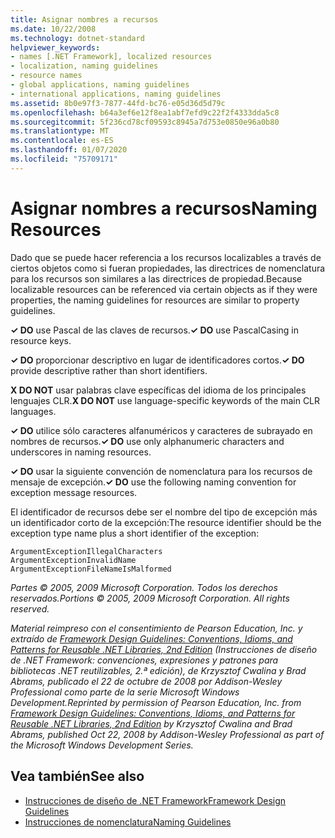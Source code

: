 ```yaml
---
title: Asignar nombres a recursos
ms.date: 10/22/2008
ms.technology: dotnet-standard
helpviewer_keywords:
- names [.NET Framework], localized resources
- localization, naming guidelines
- resource names
- global applications, naming guidelines
- international applications, naming guidelines
ms.assetid: 8b0e97f3-7877-44fd-bc76-e05d36d5d79c
ms.openlocfilehash: b64a3ef6e12f8ea1abf7efd9c22f2f4333dda5c8
ms.sourcegitcommit: 5f236cd78cf09593c8945a7d753e0850e96a0b80
ms.translationtype: MT
ms.contentlocale: es-ES
ms.lasthandoff: 01/07/2020
ms.locfileid: "75709171"
---
```

# <a name="naming-resources"></a><span data-ttu-id="be4e5-102">Asignar nombres a recursos</span><span class="sxs-lookup"><span data-stu-id="be4e5-102">Naming Resources</span></span>
<span data-ttu-id="be4e5-103">Dado que se puede hacer referencia a los recursos localizables a través de ciertos objetos como si fueran propiedades, las directrices de nomenclatura para los recursos son similares a las directrices de propiedad.</span><span class="sxs-lookup"><span data-stu-id="be4e5-103">Because localizable resources can be referenced via certain objects as if they were properties, the naming guidelines for resources are similar to property guidelines.</span></span>  
  
 <span data-ttu-id="be4e5-104">**✓ DO** use Pascal de las claves de recursos.</span><span class="sxs-lookup"><span data-stu-id="be4e5-104">**✓ DO** use PascalCasing in resource keys.</span></span>  
  
 <span data-ttu-id="be4e5-105">**✓ DO** proporcionar descriptivo en lugar de identificadores cortos.</span><span class="sxs-lookup"><span data-stu-id="be4e5-105">**✓ DO** provide descriptive rather than short identifiers.</span></span>  
  
 <span data-ttu-id="be4e5-106">**X DO NOT** usar palabras clave específicas del idioma de los principales lenguajes CLR.</span><span class="sxs-lookup"><span data-stu-id="be4e5-106">**X DO NOT** use language-specific keywords of the main CLR languages.</span></span>  
  
 <span data-ttu-id="be4e5-107">**✓ DO** utilice sólo caracteres alfanuméricos y caracteres de subrayado en nombres de recursos.</span><span class="sxs-lookup"><span data-stu-id="be4e5-107">**✓ DO** use only alphanumeric characters and underscores in naming resources.</span></span>  
  
 <span data-ttu-id="be4e5-108">**✓ DO** usar la siguiente convención de nomenclatura para los recursos de mensaje de excepción.</span><span class="sxs-lookup"><span data-stu-id="be4e5-108">**✓ DO** use the following naming convention for exception message resources.</span></span>  
  
 <span data-ttu-id="be4e5-109">El identificador de recursos debe ser el nombre del tipo de excepción más un identificador corto de la excepción:</span><span class="sxs-lookup"><span data-stu-id="be4e5-109">The resource identifier should be the exception type name plus a short identifier of the exception:</span></span>  
  
 `ArgumentExceptionIllegalCharacters`  
 `ArgumentExceptionInvalidName`  
 `ArgumentExceptionFileNameIsMalformed`  
  
 <span data-ttu-id="be4e5-110">*Partes © 2005, 2009 Microsoft Corporation. Todos los derechos reservados.*</span><span class="sxs-lookup"><span data-stu-id="be4e5-110">*Portions © 2005, 2009 Microsoft Corporation. All rights reserved.*</span></span>  
  
 <span data-ttu-id="be4e5-111">*Material reimpreso con el consentimiento de Pearson Education, Inc. y extraído de [Framework Design Guidelines: Conventions, Idioms, and Patterns for Reusable .NET Libraries, 2nd Edition](https://www.informit.com/store/framework-design-guidelines-conventions-idioms-and-9780321545619) (Instrucciones de diseño de .NET Framework: convenciones, expresiones y patrones para bibliotecas .NET reutilizables, 2.ª edición), de Krzysztof Cwalina y Brad Abrams, publicado el 22 de octubre de 2008 por Addison-Wesley Professional como parte de la serie Microsoft Windows Development.*</span><span class="sxs-lookup"><span data-stu-id="be4e5-111">*Reprinted by permission of Pearson Education, Inc. from [Framework Design Guidelines: Conventions, Idioms, and Patterns for Reusable .NET Libraries, 2nd Edition](https://www.informit.com/store/framework-design-guidelines-conventions-idioms-and-9780321545619) by Krzysztof Cwalina and Brad Abrams, published Oct 22, 2008 by Addison-Wesley Professional as part of the Microsoft Windows Development Series.*</span></span>  
  
## <a name="see-also"></a><span data-ttu-id="be4e5-112">Vea también</span><span class="sxs-lookup"><span data-stu-id="be4e5-112">See also</span></span>

- [<span data-ttu-id="be4e5-113">Instrucciones de diseño de .NET Framework</span><span class="sxs-lookup"><span data-stu-id="be4e5-113">Framework Design Guidelines</span></span>](../../../docs/standard/design-guidelines/index.md)
- [<span data-ttu-id="be4e5-114">Instrucciones de nomenclatura</span><span class="sxs-lookup"><span data-stu-id="be4e5-114">Naming Guidelines</span></span>](../../../docs/standard/design-guidelines/naming-guidelines.md)
